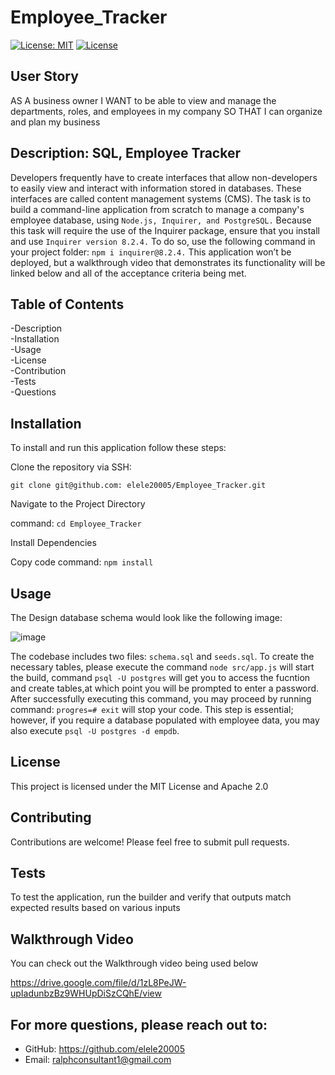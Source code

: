 # Employee_Tracker
[![License: MIT](https://img.shields.io/badge/License-MIT-yellow.svg)](https://opensource.org/licenses/MIT) 
[![License](https://img.shields.io/badge/License-Apache_2.0-blue.svg)](https://opensource.org/licenses/Apache-2.0) 

## User Story
AS A business owner
I WANT to be able to view and manage the departments, roles, and employees in my company
SO THAT I can organize and plan my business

## Description: SQL, Employee Tracker
Developers frequently have to create interfaces that allow non-developers to easily view and interact with information stored in databases. These interfaces are called content management systems (CMS). The task is to build a command-line application from scratch to manage a company's employee database, using `Node.js, Inquirer, and PostgreSQL.`
Because this task will require the use of the Inquirer package, ensure that you install and use `Inquirer version 8.2.4.` To do so, use the following command in your project folder: `npm i inquirer@8.2.4.`
This application won’t be deployed, but a walkthrough video that demonstrates its functionality will be linked below and all of the acceptance criteria being met.

## Table of Contents

-Description      
-Installation   
-Usage     
-License       
-Contribution       
-Tests        
-Questions

## Installation
To install and run this application follow these steps:

Clone the repository via SSH:

`git clone git@github.com: elele20005/Employee_Tracker.git`
       
   Navigate to the Project Directory


 command: `cd Employee_Tracker`
 
Install Dependencies

Copy code
command:  `npm install`

## Usage

The Design database schema would look like the following image:

![image](https://github.com/user-attachments/assets/cc7dbbfa-2761-4e71-913c-ae9345b57bda)

The codebase includes two files: `schema.sql` and `seeds.sql`. To create the necessary tables, please execute the command `node src/app.js` will start the build, command  `psql -U postgres` will get you to access the fucntion and create tables,at which point you will be prompted to enter a password. After successfully executing this command, you may proceed by running command: `progres=# exit` will stop your code. This step is essential; however, if you require a database populated with employee data, you may also execute `psql -U postgres -d empdb`.

## License
This project is licensed under the MIT License and Apache 2.0

## Contributing
Contributions are welcome! Please feel free to submit pull requests.

## Tests
To test the application, run the builder and verify that outputs match expected results based on various inputs

## Walkthrough Video 
You can check out the Walkthrough video being used below      

https://drive.google.com/file/d/1zL8PeJW-upIadunbzBz9WHUpDiSzCQhE/view

## For more questions, please reach out to:
 
- GitHub: https://github.com/elele20005
- Email: ralphconsultant1@gmail.com

